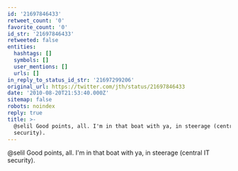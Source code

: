 ```yaml
---
id: '21697846433'
retweet_count: '0'
favorite_count: '0'
id_str: '21697846433'
retweeted: false
entities:
  hashtags: []
  symbols: []
  user_mentions: []
  urls: []
in_reply_to_status_id_str: '21697299206'
original_url: https://twitter.com/jth/status/21697846433
date: '2010-08-20T21:53:40.000Z'
sitemap: false
robots: noindex
reply: true
title: >-
  @selil Good points, all. I'm in that boat with ya, in steerage (central IT
  security).
---
```


@selil Good points, all. I'm in that boat with ya, in steerage (central IT security).